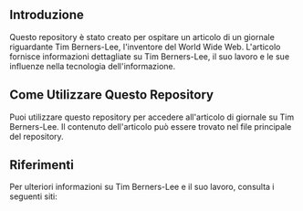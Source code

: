 ## Introduzione

Questo repository è stato creato per ospitare un articolo di un giornale riguardante Tim Berners-Lee, l'inventore del World Wide Web. L'articolo fornisce informazioni dettagliate su Tim Berners-Lee, il suo lavoro e le sue influenze nella tecnologia dell'informazione.

## Come Utilizzare Questo Repository

Puoi utilizzare questo repository per accedere all'articolo di giornale su Tim Berners-Lee. Il contenuto dell'articolo può essere trovato nel file principale del repository.

## Riferimenti

Per ulteriori informazioni su Tim Berners-Lee e il suo lavoro, consulta i seguenti siti:
